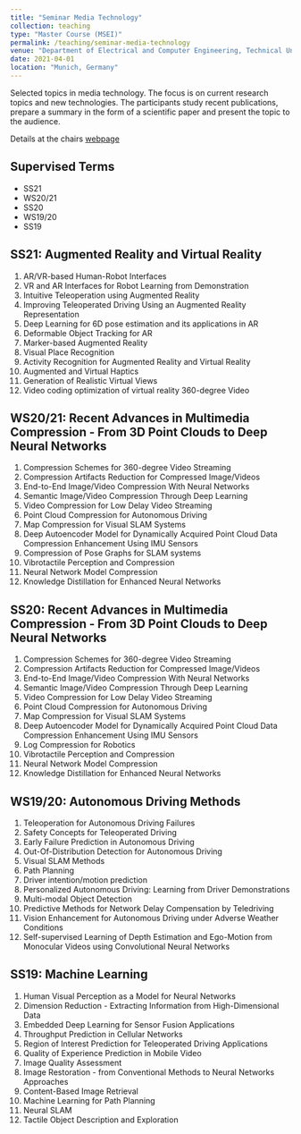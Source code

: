 ```yaml
---
title: "Seminar Media Technology"
collection: teaching
type: "Master Course (MSEI)"
permalink: /teaching/seminar-media-technology
venue: "Department of Electrical and Computer Engineering, Technical University of Munich, Germany"
date: 2021-04-01
location: "Munich, Germany"
---
```


Selected topics in media technology. The focus is on current research topics and new technologies. The participants study recent publications, prepare a summary in the form of a scientific paper and present the topic to the audience.

Details at the chairs [webpage](https://www.ce.cit.tum.de/en/lmt/teaching/seminar-media-technology/)

## Supervised Terms

* SS21
* WS20/21
* SS20
* WS19/20
* SS19

## SS21: Augmented Reality and Virtual Reality

1. AR/VR-based Human-Robot Interfaces
1. VR and AR Interfaces for Robot Learning from Demonstration
1. Intuitive Teleoperation using Augmented Reality
1. Improving Teleoperated Driving Using an Augmented Reality Representation
1. Deep Learning for 6D pose estimation and its applications in AR
1. Deformable Object Tracking for AR
1. Marker-based Augmented Reality
1. Visual Place Recognition
1. Activity Recognition for Augmented Reality and Virtual Reality
1. Augmented and Virtual Haptics
1. Generation of Realistic Virtual Views
1. Video coding optimization of virtual reality 360-degree Video

## WS20/21: Recent Advances in Multimedia Compression - From 3D Point Clouds to Deep Neural Networks

1. Compression Schemes for 360-degree Video Streaming
1. Compression Artifacts Reduction for Compressed Image/Videos
1. End-to-End Image/Video Compression With Neural Networks
1. Semantic Image/Video Compression Through Deep Learning
1. Video Compression for Low Delay Video Streaming
1. Point Cloud Compression for Autonomous Driving
1. Map Compression for Visual SLAM Systems
1. Deep Autoencoder Model for Dynamically Acquired Point Cloud Data Compression Enhancement Using IMU Sensors
1. Compression of Pose Graphs for SLAM systems
1. Vibrotactile Perception and Compression
1. Neural Network Model Compression
1. Knowledge Distillation for Enhanced Neural Networks

## SS20: Recent Advances in Multimedia Compression - From 3D Point Clouds to Deep Neural Networks

1. Compression Schemes for 360-degree Video Streaming
1. Compression Artifacts Reduction for Compressed Image/Videos
1. End-to-End Image/Video Compression With Neural Networks
1. Semantic Image/Video Compression Through Deep Learning
1. Video Compression for Low Delay Video Streaming
1. Point Cloud Compression for Autonomous Driving
1. Map Compression for Visual SLAM Systems
1. Deep Autoencoder Model for Dynamically Acquired Point Cloud Data Compression Enhancement Using IMU Sensors
1. Log Compression for Robotics
1. Vibrotactile Perception and Compression
1. Neural Network Model Compression
1. Knowledge Distillation for Enhanced Neural Networks

## WS19/20: Autonomous Driving Methods

1. Teleoperation for Autonomous Driving Failures
1. Safety Concepts for Teleoperated Driving
1. Early Failure Prediction in Autonomous Driving
1. Out-Of-Distribution Detection for Autonomous Driving
1. Visual SLAM Methods
1. Path Planning
1. Driver intention/motion prediction
1. Personalized Autonomous Driving: Learning from Driver Demonstrations
1. Multi-modal Object Detection
1. Predictive Methods for Network Delay Compensation by Teledriving
1. Vision Enhancement for Autonomous Driving under Adverse Weather Conditions
1. Self-supervised Learning of Depth Estimation and Ego-Motion from Monocular Videos using Convolutional Neural Networks

## SS19: Machine Learning

1. Human Visual Perception as a Model for Neural Networks
1. Dimension Reduction - Extracting Information from High-Dimensional Data
1. Embedded Deep Learning for Sensor Fusion Applications
1. Throughput Prediction in Cellular Networks
1. Region of Interest Prediction for Teleoperated Driving Applications
1. Quality of Experience Prediction in Mobile Video
1. Image Quality Assessment
1. Image Restoration - from Conventional Methods to Neural Networks Approaches
1. Content-Based Image Retrieval
1. Machine Learning for Path Planning
1. Neural SLAM
1. Tactile Object Description and Exploration
